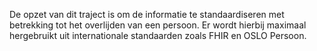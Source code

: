 De opzet van dit traject is om de informatie te standaardiseren met betrekking tot het overlijden van een persoon. Er wordt hierbij maximaal hergebruikt uit internationale standaarden zoals FHIR en OSLO Persoon.
